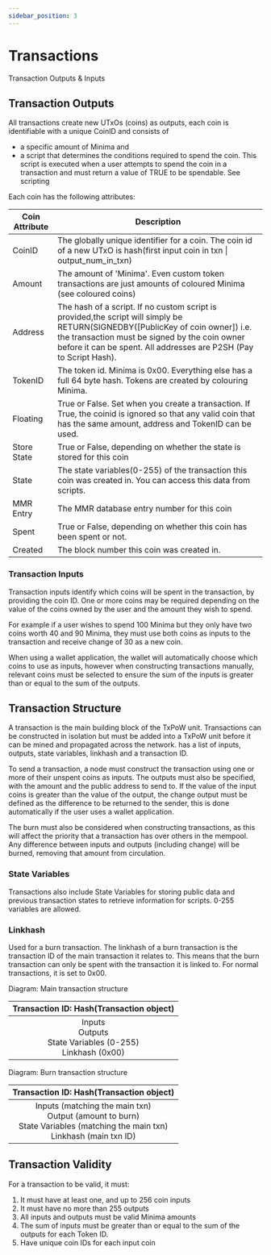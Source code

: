 ```yaml
---
sidebar_position: 3
---
```


# Transactions
Transaction Outputs & Inputs

## Transaction Outputs
All transactions create new UTxOs (coins) as outputs, each coin is identifiable with a unique CoinID and consists of 
- a specific amount of Minima and 
- a script that determines the conditions required to spend the coin. This script is executed when a user attempts to spend the coin in a transaction and must return a value of TRUE to be spendable. See scripting

Each coin has the following attributes:

| Coin Attribute | Description |
| -------------- | ----------- |
| CoinID | The globally unique identifier for a coin. The coin id of a new UTxO is hash(first input coin in txn &#124; output_num_in_txn)|
| Amount | The amount of 'Minima'. Even custom token transactions are just amounts of coloured Minima (see coloured coins)|
| Address | The hash of a script. If no custom script is provided,the script will simply be RETURN(SIGNEDBY([PublicKey of coin owner]) i.e. the  transaction must be signed by the coin owner before it can be spent. All addresses are P2SH (Pay to Script Hash).|
| TokenID | The token id. Minima is 0x00. Everything else has a full 64 byte hash. Tokens are created by colouring Minima.|
| Floating | True or False. Set when you create a transaction. If True, the coinid is ignored so that any valid coin that has the same amount, address and TokenID can be used. |
| Store State | True or False, depending on whether the state is stored for this coin | 
| State | The state variables(0-255) of the transaction this coin was created in. You can access this data from scripts. |
| MMR Entry | The MMR database entry number for this coin |
| Spent | True or False, depending on whether this coin has been spent or not. |
| Created | The block number this coin was created in. | 

### Transaction Inputs
Transaction inputs identify which coins will be spent in the transaction, by providing the coin ID. One or more coins may be required depending on the value of the coins owned by the user and the amount they wish to spend. 

For example if a user wishes to spend 100 Minima but they only have two coins worth 40 and 90 Minima, they must use both coins as inputs to the transaction and receive change of 30 as a new coin.

When using a wallet application, the wallet will automatically choose which coins to use as inputs, however when constructing transactions manually, relevant coins must be selected to ensure the sum of the inputs is greater than or equal to the sum of the outputs.

## Transaction Structure

A transaction is the main building block of the TxPoW unit. Transactions can be constructed in isolation but must be added into a TxPoW unit before it can be mined and propagated across the network. has a list of inputs, outputs, state variables, linkhash and a transaction ID.

To send a transaction, a node must construct the transaction using one or more of their unspent coins as inputs. The outputs must also be specified, with the amount and the public address to send to. If the value of the input coins is greater than the value of the output, the change output must be defined as the difference to be returned to the sender, this is done automatically if the user uses a wallet application.

The burn must also be considered when constructing transactions, as this will affect the priority that a transaction has over others in the mempool. Any difference between inputs and outputs (including change) will be burned, removing that amount from circulation.

### State Variables
Transactions also include State Variables for storing public data and previous transaction states to retrieve information for scripts. 0-255 variables are allowed.

### Linkhash 

Used for a burn transaction. The linkhash of a burn transaction is the transaction ID of the main transaction it relates to. This means that the burn transaction can only be spent with the transaction it is linked to.  For normal transactions, it is set to 0x00.

Diagram: Main transaction structure

| Transaction ID: Hash(Transaction object) |
| :-----------------------------------------:|
| Inputs <br /> Outputs<br />State Variables (0-255)<br />Linkhash (0x00) |

Diagram: Burn transaction structure

| Transaction ID: Hash(Transaction object) |
| :----------------------------------------: |
| Inputs (matching the main txn)<br />Output (amount to burn)<br />State Variables (matching the main txn)<br />Linkhash (main txn ID) |


## Transaction Validity

For a transaction to be valid, it must:
1. It must have at least one, and up to 256 coin inputs
2. It must have no more than 255 outputs 
3. All inputs and outputs must be valid Minima amounts 
4. The sum of inputs must be greater than or equal to the sum of the outputs for each Token ID.
5. Have unique coin IDs for each input coin

